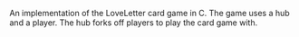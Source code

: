 An implementation of the LoveLetter card game in C. The game uses a hub and
a player. The hub forks off players to play the card game with.
